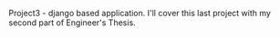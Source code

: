 Project3 - django based application.
I'll cover this last project with my second part of Engineer's Thesis.
